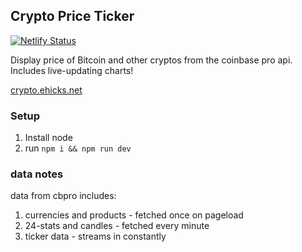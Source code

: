 ## Crypto Price Ticker

[![Netlify Status](https://api.netlify.com/api/v1/badges/a5cdb7e5-9abd-42a7-946c-b17cfa51284e/deploy-status)](https://app.netlify.com/sites/admiring-jang-089013/deploys)

Display price of Bitcoin and other cryptos from the coinbase pro api. Includes live-updating charts!

[crypto.ehicks.net](https://crypto.ehicks.net)

### Setup

1. Install node
2. run `npm i && npm run dev`

### data notes

data from cbpro includes:

1. currencies and products - fetched once on pageload
2. 24-stats and candles - fetched every minute
3. ticker data - streams in constantly
